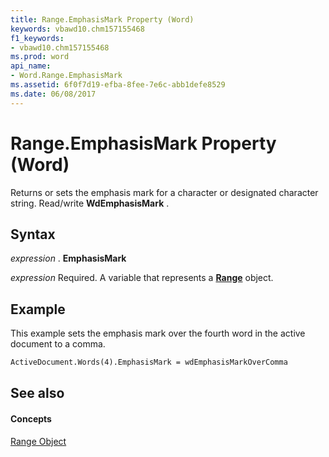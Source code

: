 ```yaml
---
title: Range.EmphasisMark Property (Word)
keywords: vbawd10.chm157155468
f1_keywords:
- vbawd10.chm157155468
ms.prod: word
api_name:
- Word.Range.EmphasisMark
ms.assetid: 6f0f7d19-efba-8fee-7e6c-abb1defe8529
ms.date: 06/08/2017
---
```



# Range.EmphasisMark Property (Word)

Returns or sets the emphasis mark for a character or designated character string. Read/write  **WdEmphasisMark** .


## Syntax

 _expression_ . **EmphasisMark**

 _expression_ Required. A variable that represents a **[Range](Word.Range.md)** object.


## Example

This example sets the emphasis mark over the fourth word in the active document to a comma.


```vb
ActiveDocument.Words(4).EmphasisMark = wdEmphasisMarkOverComma
```


## See also


#### Concepts


[Range Object](Word.Range.md)

